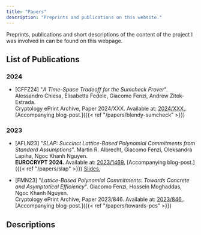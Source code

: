 ```yaml
---
title: "Papers"
description: "Preprints and publications on this website."
---
```


Preprints, publications and short descriptions of the content of the project I was involved in can be found on this webpage.

## List of Publications
### 2024
- [CFFZ24] "_A Time-Space Tradeoff for the Sumcheck Prover_".
    Alessandro Chiesa, Elisabetta Fedele, Giacomo Fenzi, Andrew Zitek-Estrada. \
    Cryptology ePrint Archive, Paper 2024/XXX. Available at: [2024/XXX.](https://ia.cr/2024/XXX). [Accompanying blog-post.]({{< ref "/papers/blendy-sumcheck" >}})

### 2023
- [AFLN23] "_SLAP: Succinct Lattice-Based Polynomial Commitments from Standard Assumptions_". 
    Martin R. Albrecht, Giacomo Fenzi, Oleksandra Lapiha, Ngoc Khanh Nguyen. \
    **EUROCRYPT 2024.** Available at: [2023/1469.](https://ia.cr/2023/1469) [Accompanying blog-post.]({{< ref "/papers/slap" >}}) [Slides.](/presentations/slap.pdf)

- [FMN23] "_Lattice-Based Polynomial Commitments: Towards Concrete and Asymptotical Efficiency_". 
    Giacomo Fenzi, Hossein Moghaddas, Ngoc Khanh Nguyen. \
    Cryptology ePrint Archive, Paper 2023/846. Available at: [2023/846.](https://ia.cr/2023/846). [Accompanying blog-post.]({{< ref "/papers/towards-pcs" >}})
 
## Descriptions
